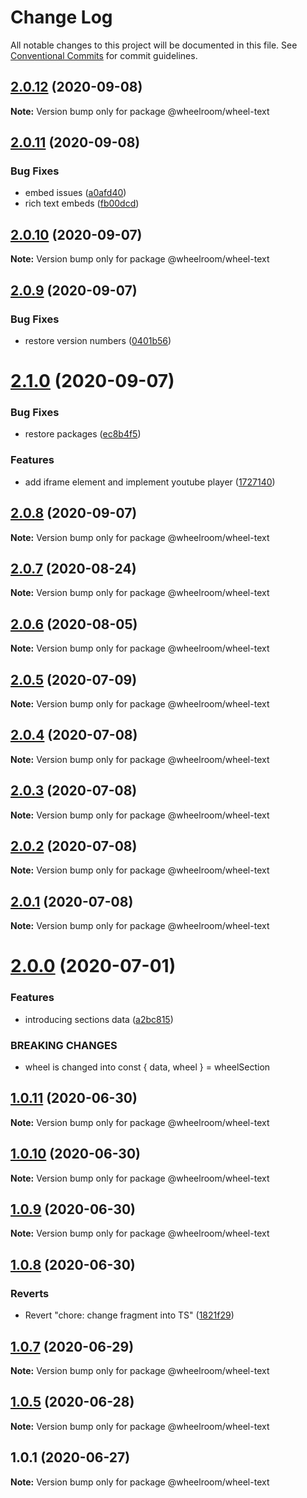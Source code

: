 # Change Log

All notable changes to this project will be documented in this file.
See [Conventional Commits](https://conventionalcommits.org) for commit guidelines.

## [2.0.12](https://github.com/wheelroom/wheelroom/compare/@wheelroom/wheel-text@2.0.11...@wheelroom/wheel-text@2.0.12) (2020-09-08)

**Note:** Version bump only for package @wheelroom/wheel-text





## [2.0.11](https://github.com/wheelroom/wheelroom/compare/@wheelroom/wheel-text@2.0.10...@wheelroom/wheel-text@2.0.11) (2020-09-08)


### Bug Fixes

* embed issues ([a0afd40](https://github.com/wheelroom/wheelroom/commit/a0afd40))
* rich text embeds ([fb00dcd](https://github.com/wheelroom/wheelroom/commit/fb00dcd))





## [2.0.10](https://github.com/wheelroom/wheelroom/compare/@wheelroom/wheel-text@2.0.9...@wheelroom/wheel-text@2.0.10) (2020-09-07)

**Note:** Version bump only for package @wheelroom/wheel-text





## [2.0.9](https://github.com/wheelroom/wheelroom/compare/@wheelroom/wheel-text@2.1.0...@wheelroom/wheel-text@2.0.9) (2020-09-07)


### Bug Fixes

* restore version numbers ([0401b56](https://github.com/wheelroom/wheelroom/commit/0401b5614780cead6309febf9f02ff8035659708))





# [2.1.0](https://github.com/wheelroom/wheelroom/compare/@wheelroom/wheel-text@2.0.8...@wheelroom/wheel-text@2.1.0) (2020-09-07)


### Bug Fixes

* restore packages ([ec8b4f5](https://github.com/wheelroom/wheelroom/commit/ec8b4f5e3c4bff8edc4a20880b809d73d5b718c6))


### Features

* add iframe element and implement youtube player ([1727140](https://github.com/wheelroom/wheelroom/commit/17271403074806257f14449a67486230d1628bbd))





## [2.0.8](https://github.com/wheelroom/wheelroom/compare/@wheelroom/wheel-text@2.0.7...@wheelroom/wheel-text@2.0.8) (2020-09-07)

**Note:** Version bump only for package @wheelroom/wheel-text





## [2.0.7](https://github.com/wheelroom/wheelroom/compare/@wheelroom/wheel-text@2.0.6...@wheelroom/wheel-text@2.0.7) (2020-08-24)

**Note:** Version bump only for package @wheelroom/wheel-text





## [2.0.6](https://github.com/wheelroom/wheelroom/compare/@wheelroom/wheel-text@2.0.5...@wheelroom/wheel-text@2.0.6) (2020-08-05)

**Note:** Version bump only for package @wheelroom/wheel-text





## [2.0.5](https://github.com/wheelroom/wheelroom/compare/@wheelroom/wheel-text@2.0.4...@wheelroom/wheel-text@2.0.5) (2020-07-09)

**Note:** Version bump only for package @wheelroom/wheel-text





## [2.0.4](https://github.com/wheelroom/wheelroom/compare/@wheelroom/wheel-text@2.0.3...@wheelroom/wheel-text@2.0.4) (2020-07-08)

**Note:** Version bump only for package @wheelroom/wheel-text





## [2.0.3](https://github.com/wheelroom/wheelroom/compare/@wheelroom/wheel-text@2.0.2...@wheelroom/wheel-text@2.0.3) (2020-07-08)

**Note:** Version bump only for package @wheelroom/wheel-text





## [2.0.2](https://github.com/wheelroom/wheelroom/compare/@wheelroom/wheel-text@2.0.1...@wheelroom/wheel-text@2.0.2) (2020-07-08)

**Note:** Version bump only for package @wheelroom/wheel-text





## [2.0.1](https://github.com/wheelroom/wheelroom/compare/@wheelroom/wheel-text@2.0.0...@wheelroom/wheel-text@2.0.1) (2020-07-08)

**Note:** Version bump only for package @wheelroom/wheel-text





# [2.0.0](https://github.com/wheelroom/wheelroom/compare/@wheelroom/wheel-text@1.0.11...@wheelroom/wheel-text@2.0.0) (2020-07-01)


### Features

* introducing sections data ([a2bc815](https://github.com/wheelroom/wheelroom/commit/a2bc8156909f859215ff528a03e2af7ed9248359))


### BREAKING CHANGES

* wheel is changed into const { data, wheel } = wheelSection





## [1.0.11](https://github.com/wheelroom/wheelroom/compare/@wheelroom/wheel-text@1.0.10...@wheelroom/wheel-text@1.0.11) (2020-06-30)

**Note:** Version bump only for package @wheelroom/wheel-text





## [1.0.10](https://github.com/wheelroom/wheelroom/compare/@wheelroom/wheel-text@1.0.9...@wheelroom/wheel-text@1.0.10) (2020-06-30)

**Note:** Version bump only for package @wheelroom/wheel-text





## [1.0.9](https://github.com/wheelroom/wheelroom/compare/@wheelroom/wheel-text@1.0.8...@wheelroom/wheel-text@1.0.9) (2020-06-30)

**Note:** Version bump only for package @wheelroom/wheel-text





## [1.0.8](https://github.com/wheelroom/wheelroom/compare/@wheelroom/wheel-text@1.0.7...@wheelroom/wheel-text@1.0.8) (2020-06-30)


### Reverts

* Revert "chore: change fragment into TS" ([1821f29](https://github.com/wheelroom/wheelroom/commit/1821f2940ac9e11ab9cb99c8d3db25df2dfebe47))





## [1.0.7](https://github.com/wheelroom/wheelroom/compare/@wheelroom/wheel-text@1.0.5...@wheelroom/wheel-text@1.0.7) (2020-06-29)

**Note:** Version bump only for package @wheelroom/wheel-text





## [1.0.5](https://github.com/wheelroom/wheelroom/compare/@wheelroom/wheel-text@1.0.1...@wheelroom/wheel-text@1.0.5) (2020-06-28)

**Note:** Version bump only for package @wheelroom/wheel-text





## 1.0.1 (2020-06-27)

**Note:** Version bump only for package @wheelroom/wheel-text
